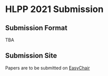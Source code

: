# HLPP 2021 Submission

## Submission Format 

TBA

## Submission Site

Papers are to be submitted on [EasyChair](https://easychair.org/my/conference?conf=hlpp2021)
